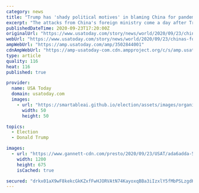 ```yaml
---
category: news
title: "Trump has 'shady political motives' in blaming China for pandemic, Beijing official says"
excerpt: "The attacks from China's foreign ministry come a day after Trump accused Beijing of allowing the virus to escape its borders and “infect the world.”"
publishedDateTime: 2020-09-23T17:20:00Z
originalUrl: "https://www.usatoday.com/story/news/world/2020/09/23/chinas-foreign-minister-says-trump-has-shady-political-motives-in-blaming-beijing-for-covid/3502844001/"
webUrl: "https://www.usatoday.com/story/news/world/2020/09/23/chinas-foreign-minister-says-trump-has-shady-political-motives-in-blaming-beijing-for-covid/3502844001/"
ampWebUrl: "https://amp.usatoday.com/amp/3502844001"
cdnAmpWebUrl: "https://amp-usatoday-com.cdn.ampproject.org/c/s/amp.usatoday.com/amp/3502844001"
type: article
quality: 116
heat: 116
published: true

provider:
  name: USA Today
  domain: usatoday.com
  images:
    - url: "https://smartableai.github.io/election/assets/images/organizations/usatoday.com-50x50.jpg"
      width: 50
      height: 50

topics:
  - Election
  - Donald Trump

images:
  - url: "https://www.gannett-cdn.com/presto/2020/09/23/USAT/ada6adda-5826-4b6f-a434-e2abeef42892-AFP_AFP_1VP17Q.jpg?auto=webp&crop=4170,2346,x0,y211&format=pjpg&width=1200"
    width: 1200
    height: 675
    isCached: true

secured: "drkx01aX9wF8kekcGkKZxfFwHJORVAtN74KayoxqBBa3iIzxlY5fMbPSLzgdKZy5ebgskufMRw7HBHdWG4HUvhk7W/LC512dHLO0VJYHsXwFIFn3xxUeP4WqEKC0FH0FzAdnyxyObUZG8kIkfeg8Ghq4KWRlMYEeeFL1Ui+ZcnQKxUnRPQlAHsu7gICIYy22IfJvONbQIlKf1rWQuAPYZc2j4lTHB1bJs7DlWZVtj+oIl/fsCVSMnXrnpH7/ebdKvwA9ZMAZBU3s1vA1XI78hdmYpHrbKpDyAPXgWX0T2H1bNYb8YRyukyskyNcjNmRuYaHMKsQ4XiPCRqYSjVMLVW2UJ2n2usoWVuWJUhxhlKw=;zKE97TOq3RRuV7tzLvaMzw=="
---
```


